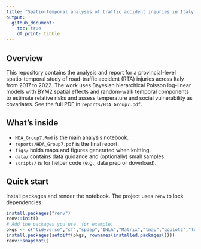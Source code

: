 ```yaml
---
title: "Spatio-temporal analysis of traffic accident injuries in Italy (2017–2022)"
output:
  github_document:
    toc: true
    df_print: tibble
---
```


<!-- badges: start -->
<!-- You can add badges later, e.g., R version, license, DOI -->
<!-- badges: end -->

## Overview

This repository contains the analysis and report for a provincial-level spatio-temporal study of road-traffic accident (RTA) injuries across Italy from 2017 to 2022. The work uses Bayesian hierarchical Poisson log-linear models with BYM2 spatial effects and random-walk temporal components to estimate relative risks and assess temperature and social vulnerability as covariates. See the full PDF in `reports/HDA_Group7.pdf`.  

## What’s inside

- `HDA_Group7.Rmd` is the main analysis notebook.  
- `reports/HDA_Group7.pdf` is the final report.  
- `figs/` holds maps and figures generated when knitting.  
- `data/` contains data guidance and (optionally) small samples.  
- `scripts/` is for helper code (e.g., data prep or download).  

## Quick start

Install packages and render the notebook. The project uses `renv` to lock dependencies.

```r
install.packages("renv")
renv::init()
# Add the packages you use, for example:
pkgs <- c("tidyverse","sf","spdep","INLA","Matrix","tmap","ggplot2","lubridate","janitor","patchwork","knitr","rmarkdown")
install.packages(setdiff(pkgs, rownames(installed.packages())))
renv::snapshot()

